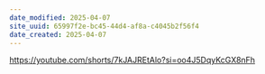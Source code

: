 ```yaml
---
date_modified: 2025-04-07
site_uuid: 65997f2e-bc45-44d4-af8a-c4045b2f56f4
date_created: 2025-04-07
---
```


https://youtube.com/shorts/7kJAJREtAlo?si=oo4J5DqyKcGX8nFh